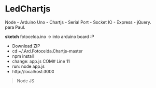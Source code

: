 # LedChartjs
Node - Arduino Uno - Chartjs - Serial Port - Socket IO - Express - jQuery.  para Paul.


<b>sketch</b> fotocelda.ino</em> -> into arduino board :P <br>
<ul>
<li>Download ZIP </li>
<li>cd ~/.Ard.Fotocelda.Chartjs-master </li>
<li>npm install </li>
<li>change: app.js COM# Line 11 </li>
<li>run: node app.js </li>
<li>http://localhost:3000 </li>
</ul>
<blockquote>
  Node JS
</blockquote>
